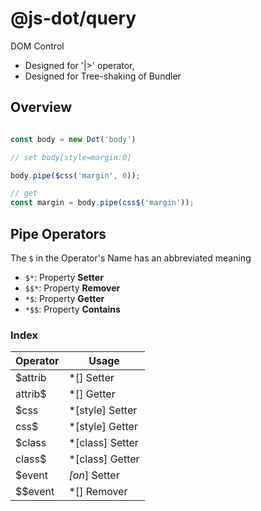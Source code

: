 # @js-dot/query

DOM Control

* Designed for '|>' operator,
* Designed for Tree-shaking of Bundler

## Overview

```js

const body = new Dot('body')

// set body[style=margin:0]

body.pipe($css('margin', 0));

// get
const margin = body.pipe(css$('margin'));

```

## Pipe Operators

The `$` in the Operator's Name has an abbreviated meaning

* `$*`: Property __Setter__
* `$$*`: Property __Remover__
* `*$`: Property __Getter__
* `*$$`: Property __Contains__

### Index

| Operator | Usage           |
|----------|-----------------|
| $attrib  | *[] Setter      |
| attrib$  | *[] Getter      |
| $css     | *[style] Setter |
| css$     | *[style] Getter |
| $class   | *[class] Setter |
| class$   | *[class] Getter |
| $event   | *[on*] Setter   |
| $$event  | *[] Remover     |
